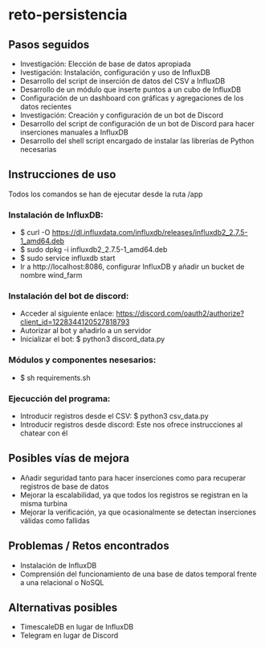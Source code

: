 # reto-persistencia

## Pasos seguidos
- Investigación: Elección de base de datos apropiada
- Ivestigación: Instalación, configuración y uso de InfluxDB
- Desarrollo del script de inserción de datos del CSV a InfluxDB
- Desarrollo de un módulo que inserte puntos a un cubo de InfluxDB
- Configuración de un dashboard con gráficas y agregaciones de los datos recientes
- Investigación: Creación y configuración de un bot de Discord
- Desarrollo del script de configuración de un bot de Discord para hacer inserciones manuales a InfluxDB
- Desarrollo del shell script encargado de instalar las librerías de Python necesarias

## Instrucciones de uso
Todos los comandos se han de ejecutar desde la ruta /app
### Instalación de InfluxDB:
- $ curl -O https://dl.influxdata.com/influxdb/releases/influxdb2_2.7.5-1_amd64.deb
- $ sudo dpkg -i influxdb2_2.7.5-1_amd64.deb
- $ sudo service influxdb start
- Ir a http://localhost:8086, configurar InfluxDB y añadir un bucket de nombre wind_farm
### Instalación del bot de discord:
- Acceder al siguiente enlace: https://discord.com/oauth2/authorize?client_id=1228344120527818793
- Autorizar al bot y añadirlo a un servidor
- Inicializar el bot: $ python3 discord_data.py
### Módulos y componentes nesesarios:
- $ sh requirements.sh
### Ejecucción del programa:
- Introducir registros desde el CSV: $ python3 csv_data.py
- Introducir registros desde discord: Este nos ofrece instrucciones al chatear con él

## Posibles vías de mejora
- Añadir seguridad tanto para hacer inserciones como para recuperar registros de base de datos
- Mejorar la escalabilidad, ya que todos los registros se registran en la misma turbina
- Mejorar la verificación, ya que ocasionalmente se detectan inserciones válidas como fallidas

## Problemas / Retos encontrados
- Instalación de InfluxDB
- Comprensión del funcionamiento de una base de datos temporal frente a una relacional o NoSQL

## Alternativas posibles
- TimescaleDB en lugar de InfluxDB
- Telegram en lugar de Discord
